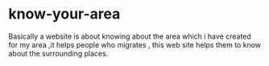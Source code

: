 # know-your-area
Basically a website is about knowing about the area which i have created for my area ,it helps people who migrates , this web site helps them to know about the surrounding places.
